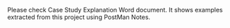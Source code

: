 Please check Case Study Explanation Word document. It shows examples extracted from this project using PostMan Notes. 
